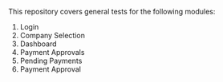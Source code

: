 
This repository covers general tests for the following modules:
1. Login
2. Company Selection
3. Dashboard
4. Payment Approvals
5. Pending Payments
6. Payment Approval

